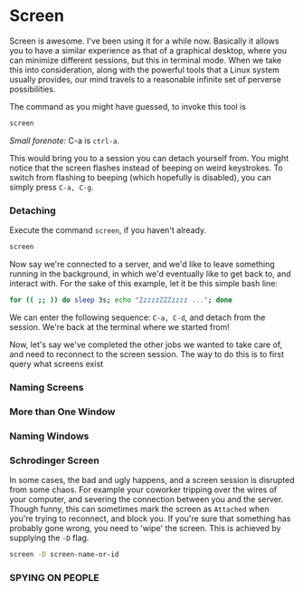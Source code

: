 Screen
======

Screen is awesome. I've been using it for a while now. Basically it allows you
to have a similar experience as that of a graphical desktop, where you can
minimize different sessions, but this in terminal mode. When we take this into
consideration, along with the powerful tools that a Linux system usually
provides, our mind travels to a reasonable infinite set of perverse
possibilities. 

The command as you might have guessed, to invoke this tool is 

````bash 
screen
````

*Small forenote:* C-a is `ctrl-a`.

This would bring you to a session you can detach yourself from. You might
notice that the screen flashes instead of beeping on weird keystrokes. To
switch from flashing to beeping (which hopefully is disabled), you can simply
press `C-a, C-g`. 

### Detaching

Execute the command `screen`, if you haven't already. 

````bash
screen
````

Now say we're connected to a server, and we'd like to leave something running
in the background, in which we'd eventually like to get back to, and interact
with.  For the sake of this example, let it be this simple bash line: 

````bash
for (( ;; )) do sleep 3s; echo "ZzzzzZZZzzzz ..."; done
````

We can enter the following sequence: `C-a, C-d`, and detach from the session.
We're back at the terminal where we started from!

Now, let's say we've completed the other jobs we wanted to take care of, and 
need to reconnect to the screen session. The way to do this is to first query
what screens exist

### Naming Screens


### More than One Window


### Naming Windows


### Schrodinger Screen


In some cases, the bad and ugly happens, and a screen session is disrupted from
some chaos. For example your coworker tripping over the wires of your computer,
and severing the connection between you and the server. Though funny, this can
sometimes mark the screen as `Attached` when you're trying to reconnect, and
block you. If you're sure that something has probably gone wrong, you need to
'wipe' the screen. This is achieved by supplying the `-D` flag.

````bash
screen -D screen-name-or-id
````

### SPYING ON PEOPLE



